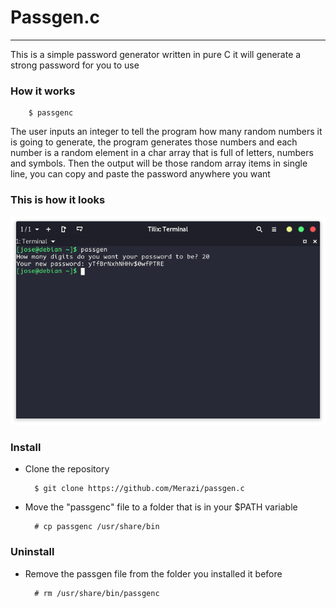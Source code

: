 # Passgen.c
---
This is a simple password generator written in pure C it will generate a strong password for you to use

### How it works
        $ passgenc
The user inputs an integer to tell the program how many random numbers it is going to generate, the program generates those numbers and each number is a random element in a char array that is full of letters, numbers and symbols.
Then the output will be those random array items in single line, you can copy and paste the password anywhere you want

### This is how it looks
![passgen in action](passgen.png)

### Install
+ Clone the repository

        $ git clone https://github.com/Merazi/passgen.c

+ Move the "passgenc" file to a folder that is in your $PATH variable

        # cp passgenc /usr/share/bin

### Uninstall
+ Remove the passgen file from the folder you installed it before

        # rm /usr/share/bin/passgenc
